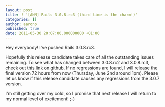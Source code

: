 ```yaml
---
layout: post
title: ! '[ANN] Rails 3.0.8.rc3 (third time is the charm!)'
categories: []
author: aaronp
published: true
date: 2011-05-30 20:07:00.000000000 +01:00
---
```

Hey everybody!  I've pushed Rails 3.0.8.rc3.

Hopefully this release candidate takes care of all the outstanding issues remaining.  To see what has changed between 3.0.8.rc2 and 3.0.8.rc3, check out [this link on github](https://github.com/rails/rails/compare/v3.0.8.rc2...v3.0.8.rc3).
If no regressions are found, I will release the final version 72 hours from now (Thursday, June 2nd around 1pm).  Please let us know if this release candidate causes any regressions from the 3.0.7 version.

I'm still getting over my cold, so I promise that next release I will return to my normal level of excitement!  ;-) 